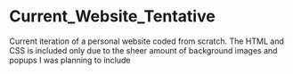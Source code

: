 # Current_Website_Tentative
Current iteration of a personal website coded from scratch. The HTML and CSS is included only due to the sheer amount of background images and popups I was planning to include
